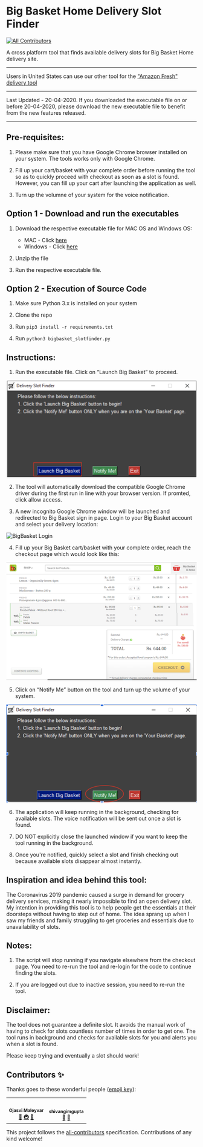 # Big Basket Home Delivery Slot Finder
<!-- ALL-CONTRIBUTORS-BADGE:START - Do not remove or modify this section -->
[![All Contributors](https://img.shields.io/badge/all_contributors-2-orange.svg?style=flat-square)](#contributors-)
<!-- ALL-CONTRIBUTORS-BADGE:END -->
A cross platform tool that finds available delivery slots for Big Basket Home delivery site.

****
Users in United States can use our other tool for the ["Amazon Fresh" delivery tool](https://github.com/ojasvi92/Amazon-Fresh-Delivery-Slot-Notifier-COVID-19)
****
Last Updated - 20-04-2020. If you downloaded the executable file on or before 20-04-2020, please download the new executable file to benefit from the new features released.
****

## Pre-requisites: 

1. Please make sure that you have Google Chrome browser installed on your system. The tools works only with Google Chrome.

2. Fill up your cart/basket with your complete order before running the tool so as to quickly proceed with checkout as soon as a slot is found. However, you can fill up your cart after launching the application as well.

3. Turn up the volumne of your system for the voice notification.



## Option 1 - Download and run the executables

1. Download the respective executable file for MAC OS and Windows OS:
	* MAC - Click [here](https://github.com/vivekgautam104/bigbasket-slot-finder/files/4507568/bigbasket_slotfinder_macOS.zip)
	* Windows - Click [here](https://github.com/vivekgautam104/bigbasket-slot-finder/files/4507569/bigbasket_slotfinder_win.zip)

2. Unzip the file

3. Run the respective executable file.

## Option 2 - Execution of Source Code 

1. Make sure Python 3.x is installed on your system

2. Clone the repo

3. Run `pip3 install -r requirements.txt`

4. Run `python3 bigbasket_slotfinder.py`

## Instructions:

1. Run the executable file. Click on “Launch Big Basket” to proceed.

![GUILaunch](https://raw.githubusercontent.com/vivekgautam104/bigbasket-slot-finder/master/SlotFinder/images/DeliverySlotFinderLaunchBigBasket.png)

2. The tool will automatically download the compatible Google Chrome driver during the first run in line with your browser version. If promted, click allow access.

3. A new incognito Google Chrome window will be launched and redirected to Big Basket sign in page. Login to your Big Basket account and select your delivery location:

![BigBasket Login](https://raw.githubusercontent.com/vivekgautam104/bigbasket-slot-finder/master/SlotFinder/images/login.png)

4. Fill up your Big Basket cart/basket with your complete order, reach the checkout page which would look like this:

![BasketPage](https://raw.githubusercontent.com/vivekgautam104/bigbasket-slot-finder/master/SlotFinder/images/basketpage.png)

5. Click on “Notify Me” button on the tool and turn up the volume of your system.

![GuiNotifyMe](https://raw.githubusercontent.com/vivekgautam104/bigbasket-slot-finder/master/SlotFinder/images/DeliverySlotFinderNotifyMe.png)

6. The application will keep running in the background, checking for available slots. The voice notification will be sent out once a slot is found.

7. DO NOT explicitly close the launched window if you want to keep the tool running in the background. 

8. Once you're notified, quickly select a slot and finish checking out because available slots disappear almost instantly.


## Inspiration and idea behind this tool:

The Coronavirus 2019 pandemic caused a surge in demand for grocery delivery services, making it nearly impossible to find an open delivery slot. My intention in providing this tool is to help people get the essentials at their doorsteps without having to step out of home. The idea sprang up when I saw my friends and family struggling to get groceries and essentials due to unavailability of slots.

## Notes:
1. The script will stop running if you navigate elsewhere from the checkout page. You need to re-run the tool and re-login for the code to continue finding the slots.

2. If you are logged out due to inactive session, you need to re-run the tool.


## Disclaimer:
The tool does not guarantee a definite slot. It avoids the manual work of having to check for slots countless number of times in order to get one. The tool runs in background and checks for available slots for you and alerts you when a slot is found.

Please keep trying and eventually a slot should work! 

## Contributors ✨

Thanks goes to these wonderful people ([emoji key](https://allcontributors.org/docs/en/emoji-key)):

<!-- ALL-CONTRIBUTORS-LIST:START - Do not remove or modify this section -->
<!-- prettier-ignore-start -->
<!-- markdownlint-disable -->
<table>
  <tr>
    <td align="center"><a href="https://github.com/ojasvi92"><img src="https://avatars3.githubusercontent.com/u/4646567?v=4" width="100px;" alt=""/><br /><sub><b>Ojasvi Maleyvar</b></sub></a><br /><a href="#design-ojasvi92" title="Design">🎨</a> <a href="#infra-ojasvi92" title="Infrastructure (Hosting, Build-Tools, etc)">🚇</a> <a href="#maintenance-ojasvi92" title="Maintenance">🚧</a></td>
    <td align="center"><a href="https://github.com/shivangimgupta"><img src="https://avatars3.githubusercontent.com/u/32472018?v=4" width="100px;" alt=""/><br /><sub><b>shivangimgupta</b></sub></a><br /><a href="#userTesting-shivangimgupta" title="User Testing">📓</a> <a href="https://github.com/vivekgautam104/bigbasket-slot-finder/commits?author=shivangimgupta" title="Documentation">📖</a></td>
  </tr>
</table>

<!-- markdownlint-enable -->
<!-- prettier-ignore-end -->
<!-- ALL-CONTRIBUTORS-LIST:END -->

This project follows the [all-contributors](https://github.com/all-contributors/all-contributors) specification. Contributions of any kind welcome!